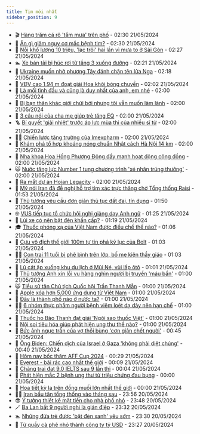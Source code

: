 ```yaml
---
title: Tim mới nhất
sidebar_position: 9
---
```


<!-- vnexpress-tin-moi-nhat:START -->
- 🎬 [Hàng trăm cá rô &#39;tắm mưa&#39; trên phố](https://vnexpress.net/hang-tram-ca-ro-tam-mua-tren-pho-4747777.html) - 02:30 21/05/2024
- 🐎 [Ăn gì giảm nguy cơ mắc bệnh tim?](https://vnexpress.net/an-gi-giam-nguy-co-mac-benh-tim-4748549.html) - 02:30 21/05/2024
- 🦍 [Nỗi khổ lương 10 triệu, &#39;lạc trôi&#39; hai lần vì mưa to ở Sài Gòn](https://vnexpress.net/noi-kho-luong-10-trieu-lac-troi-hai-lan-vi-mua-to-o-sai-gon-4748599.html) - 02:27 21/05/2024
- 🏊 [Xe bán tải bị húc rơi từ tầng 3 xuống đường](https://vnexpress.net/xe-ban-tai-bi-huc-roi-tu-tang-3-xuong-duong-4748344.html) - 02:21 21/05/2024
- 🎊 [Ukraine muốn nhờ phương Tây đánh chặn tên lửa Nga](https://vnexpress.net/ukraine-muon-nho-phuong-tay-danh-chan-ten-lua-nga-4748562.html) - 02:18 21/05/2024
- 🎃 [VĐV cao 1,94 m đoạt giải Hoa khôi bóng chuyền](https://vnexpress.net/vdv-cao-1-94-m-doat-giai-hoa-khoi-bong-chuyen-4748584.html) - 02:02 21/05/2024
- 🧰 [Là mối tình đầu và cũng là duy nhất của anh, em nhé](https://vnexpress.net/la-moi-tinh-dau-va-cung-la-duy-nhat-cua-anh-em-nhe-4748546.html) - 02:00 21/05/2024
- 🔭 [Bị bạn thân khác giới chửi bới nhưng tôi vẫn muốn làm lành](https://vnexpress.net/bi-ban-than-khac-gioi-chui-boi-nhung-toi-van-muon-lam-lanh-4748021.html) - 02:00 21/05/2024
- 🫶 [3 câu nói của cha mẹ giúp trẻ tăng EQ](https://vnexpress.net/3-cau-noi-cua-cha-me-giup-tre-tang-eq-4747599.html) - 02:00 21/05/2024
- 🪜 [Bí quyết &#39;giải nhiệt&#39; trước áp lực mùa thi của nhiều sĩ tử](https://vnexpress.net/bi-quyet-giai-nhiet-truoc-ap-luc-mua-thi-cua-nhieu-si-tu-4748580.html) - 02:00 21/05/2024
- 👨‍🏫 [Chiến lược tăng trưởng của Imexpharm](https://vnexpress.net/chien-luoc-tang-truong-cua-imexpharm-4748539.html) - 02:00 21/05/2024
- 🎊 [Khám phá tổ hợp khoáng nóng chuẩn Nhật cách Hà Nội 14 km](https://vnexpress.net/kham-pha-to-hop-khoang-nong-chuan-nhat-cach-ha-noi-14-km-4748452.html) - 02:00 21/05/2024
- 🎊 [Nha khoa Hoa Hồng Phương Đông đẩy mạnh hoạt động cộng đồng](https://vnexpress.net/nha-khoa-hoa-hong-phuong-dong-day-manh-hoat-dong-cong-dong-4748406.html) - 02:00 21/05/2024
- 😺 [Nước tăng lực Number 1 tung chương trình &#39;xé nhãn trúng thưởng&#39;](https://vnexpress.net/nuoc-tang-luc-number-1-tung-chuong-trinh-xe-nhan-trung-thuong-4748400.html) - 02:00 21/05/2024
- 🐘 [Ra mắt dự án Hoian Legacity](https://vnexpress.net/ra-mat-du-an-hoian-legacity-4748350.html) - 02:00 21/05/2024
- 🌁 [Mỹ nói Iran đã đề nghị hỗ trợ tìm xác trực thăng chở Tổng thống Raisi](https://vnexpress.net/my-noi-iran-da-de-nghi-ho-tro-tim-xac-truc-thang-cho-tong-thong-raisi-4748532.html) - 01:53 21/05/2024
- 🐲 [Thủ tướng yêu cầu đơn giản thủ tục đất đai, tín dụng](https://vnexpress.net/thu-tuong-yeu-cau-don-gian-thu-tuc-dat-dai-tin-dung-4748544.html) - 01:50 21/05/2024
- 🤓 [VUS tiếp tục tổ chức hội nghị giảng dạy Anh ngữ](https://vnexpress.net/vus-tiep-tuc-to-chuc-hoi-nghi-giang-day-anh-ngu-4748277.html) - 01:25 21/05/2024
- 💪 [Lùi xe có nên bật đèn khẩn cấp?](https://vnexpress.net/lui-xe-co-nen-bat-den-khan-cap-4748524.html) - 01:19 21/05/2024
- 🎓 [Thuốc phóng xạ của Việt Nam được điều chế thế nào?](https://vnexpress.net/thuoc-phong-xa-cua-viet-nam-duoc-dieu-che-the-nao-4744922.html) - 01:06 21/05/2024
- 🫣 [Cựu vô địch thế giới 100m tự tin phá kỷ lục của Bolt](https://vnexpress.net/cuu-vo-dich-the-gioi-100m-tu-tin-pha-ky-luc-cua-bolt-4748538.html) - 01:03 21/05/2024
- 🧑‍💻 [Con trai 11 tuổi bị phê bình trên lớp, bố mẹ kiện thầy giáo](https://vnexpress.net/con-trai-11-tuoi-bi-phe-binh-tren-lop-bo-me-kien-thay-giao-4748492.html) - 01:03 21/05/2024
- 🐲 [Lũ cát ập xuống khu du lịch ở Mũi Né, vùi lấp ôtô](https://vnexpress.net/lu-cat-ap-xuong-khu-du-lich-o-mui-ne-vui-lap-oto-4748536.html) - 01:01 21/05/2024
- 🌝 [Thủ tướng Anh xin lỗi vụ hàng nghìn người bị truyền &#39;máu bẩn&#39;](https://vnexpress.net/thu-tuong-anh-xin-loi-vu-hang-nghin-nguoi-bi-truyen-mau-ban-4748519.html) - 01:00 21/05/2024
- 😺 [Tiểu sử tân Chủ tịch Quốc hội Trần Thanh Mẫn](https://vnexpress.net/tieu-su-tan-chu-tich-quoc-hoi-tran-thanh-man-4748537.html) - 01:00 21/05/2024
- 🐎 [Apple xóa hơn 5.000 ứng dụng từ Việt Nam](https://vnexpress.net/apple-xoa-hon-5-000-ung-dung-tu-viet-nam-4748493.html) - 01:00 21/05/2024
- 🎡 [Đây là thành phố nào ở nước ta?](https://vnexpress.net/day-la-thanh-pho-nao-o-nuoc-ta-4747431.html) - 01:00 21/05/2024
- 👨‍🏫 [6 nhóm thực phẩm người bệnh viêm loét dạ dày nên hạn chế](https://vnexpress.net/6-nhom-thuc-pham-nguoi-benh-viem-loet-da-day-nen-han-che-4748468.html) - 01:00 21/05/2024
- 🦆 [Thuốc ho Bảo Thanh đạt giải &#39;Ngôi sao thuốc Việt&#39;](https://vnexpress.net/thuoc-ho-bao-thanh-dat-giai-ngoi-sao-thuoc-viet-4748383.html) - 01:00 21/05/2024
- 🚦 [Nội soi tiêu hóa giúp phát hiện ung thư thế nào?](https://vnexpress.net/noi-soi-tieu-hoa-giup-phat-hien-ung-thu-the-nao-4748142.html) - 01:00 21/05/2024
- 💫 [Bức ảnh ngực trần của vợ thổi bùng &#39;cơn giận chết người&#39;](https://vnexpress.net/buc-anh-nguc-tran-cua-vo-thoi-bung-con-gian-chet-nguoi-4748473.html) - 00:45 21/05/2024
- 🎉 [Ông Biden: Chiến dịch của Israel ở Gaza &#39;không phải diệt chủng&#39;](https://vnexpress.net/ong-biden-chien-dich-cua-israel-o-gaza-khong-phai-diet-chung-4748513.html) - 00:40 21/05/2024
- 🌋 [Hôm nay bốc thăm AFF Cup 2024](https://vnexpress.net/hom-nay-boc-tham-aff-cup-2024-4748517.html) - 00:29 21/05/2024
- 🤖 [Everest - bãi rác cao nhất thế giới](https://vnexpress.net/everest-bai-rac-cao-nhat-the-gioi-4748123.html) - 00:09 21/05/2024
- 🦏 [Chàng trai đạt 9.0 IELTS sau 9 lần thi](https://vnexpress.net/chang-trai-dat-9-0-ielts-sau-9-lan-thi-4748268.html) - 00:04 21/05/2024
- 🦩 [Phát hiện mắc 2 bệnh ung thư từ triệu chứng đau bụng](https://vnexpress.net/phat-hien-mac-2-benh-ung-thu-tu-trieu-chung-dau-bung-4748353.html) - 00:00 21/05/2024
- 👺 [Họa tiết kỳ lạ trên đồng muối lớn nhất thế giới](https://vnexpress.net/hoa-tiet-ky-la-tren-dong-muoi-lon-nhat-the-gioi-4747748.html) - 00:00 21/05/2024
- 🧑‍🏫 [Iran bầu tân tổng thống vào tháng sau](https://vnexpress.net/iran-bau-tan-tong-thong-vao-thang-sau-4748507.html) - 23:56 20/05/2024
- 😎 [Ý tưởng thiết kế mặt tiền cho nhà phố nhỏ](https://vnexpress.net/y-tuong-thiet-ke-mat-tien-cho-nha-pho-nho-4748439.html) - 23:48 20/05/2024
- 🪄 [Ba Lan bắt 9 người nghi là gián điệp](https://vnexpress.net/ba-lan-bat-9-nguoi-nghi-la-gian-diep-4748504.html) - 23:32 20/05/2024
- 🏊 [Những đứa trẻ được &#39;bật đèn xanh&#39; yêu sớm](https://vnexpress.net/nhung-dua-tre-duoc-bat-den-xanh-yeu-som-4742693.html) - 23:30 20/05/2024
- 💃 [Từ quầy cà phê nhỏ thành công ty tỷ USD](https://vnexpress.net/tu-quay-ca-phe-nho-thanh-cong-ty-ty-usd-4748292.html) - 23:27 20/05/2024<!-- vnexpress-tin-moi-nhat:END -->
